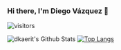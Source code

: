 ### Hi there, I'm Diego Vázquez 👋 
![visitors](https://visitor-badge.glitch.me/badge?page_id=page.id)

![dkaerit's Github Stats](https://github-readme-stats.vercel.app/api?username=dkaerit&bg_color=30,161b22,0d1117&title_color=fff&text_color=fff&border_color=30363d&show_icons=true)
[![Top Langs](https://github-readme-stats.vercel.app/api/top-langs/?username=dkaerit&bg_color=30,161b22,0d1117&title_color=fff&text_color=fff&border_color=30363d&card_width=445&layout=compact)](https://github.com/dkaerit/github-readme-stats)

<!--
**dkaerit/dkaerit** is a ✨ _special_ ✨ repository because its `README.md` (this file) appears on your GitHub profile.

Here are some ideas to get you started:

- 🔭 I’m currently working on ...
- 🌱 I’m currently learning ...
- 👯 I’m looking to collaborate on ...
- 🤔 I’m looking for help with ...
- 💬 Ask me about ...
- 📫 How to reach me: ...
- 😄 Pronouns: ...
- ⚡ Fun fact: ...
-->
